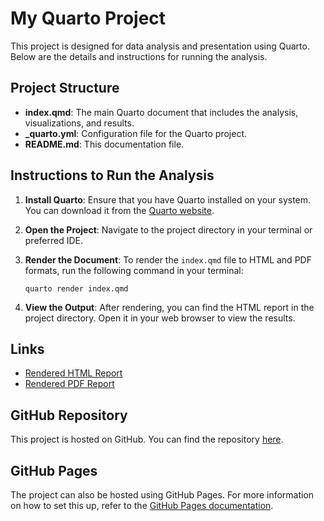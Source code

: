 # My Quarto Project

This project is designed for data analysis and presentation using Quarto. Below are the details and instructions for running the analysis.

## Project Structure

- **index.qmd**: The main Quarto document that includes the analysis, visualizations, and results.
- **_quarto.yml**: Configuration file for the Quarto project.
- **README.md**: This documentation file.

## Instructions to Run the Analysis

1. **Install Quarto**: Ensure that you have Quarto installed on your system. You can download it from the [Quarto website](https://quarto.org/docs/get-started/).

2. **Open the Project**: Navigate to the project directory in your terminal or preferred IDE.

3. **Render the Document**: To render the `index.qmd` file to HTML and PDF formats, run the following command in your terminal:
   ```
   quarto render index.qmd
   ```

4. **View the Output**: After rendering, you can find the HTML report in the project directory. Open it in your web browser to view the results.

## Links

- [Rendered HTML Report](./index.html)
- [Rendered PDF Report](./index.pdf)

## GitHub Repository

This project is hosted on GitHub. You can find the repository [here](https://github.com/yourusername/my-quarto-project).

## GitHub Pages

The project can also be hosted using GitHub Pages. For more information on how to set this up, refer to the [GitHub Pages documentation](https://pages.github.com/).